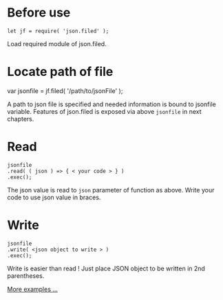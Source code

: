 # Before use
    let jf = require( 'json.filed' );

Load required module of json.filed.


# Locate path of file
   var jsonfile = jf.filed( '/path/to/jsonFile' );
   
A path to json file is specified and needed information is bound to jsonfile variable.
Features of json.filed is exposed via above `jsonfile` in next chapters.


# Read
    jsonfile
    .read( ( json ) => { < your code > } )
    .exec();

The json value is read to `json` parameter of function as above.
Write your code to use json value in braces.


# Write
    jsonfile
    .write( <json object to write > )
    .exec();

Write is easier than read !
Just place JSON object to be written in 2nd parentheses.

[More examples ...](./examples.md)
